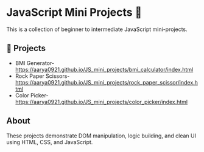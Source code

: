 # JavaScript Mini Projects 🚀

This is a collection of beginner to intermediate JavaScript mini-projects.

## 🚀 Projects

-  BMI Generator- https://aarya0921.github.io/JS_mini_projects/bmi_calculator/index.html
- Rock Paper Scissors-  https://aarya0921.github.io/JS_mini_projects/rock_paper_scissor/index.html
- Color Picker- https://aarya0921.github.io/JS_mini_projects/color_picker/index.html

##  About

These projects demonstrate DOM manipulation, logic building, and clean UI using HTML, CSS, and JavaScript.
